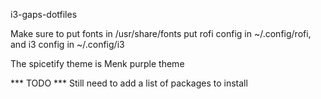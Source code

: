 i3-gaps-dotfiles


Make sure to put fonts in /usr/share/fonts
put rofi config in ~/.config/rofi, and i3 config in ~/.config/i3

The spicetify theme is Menk purple theme

*** TODO ***
Still need to add a list of packages to install
